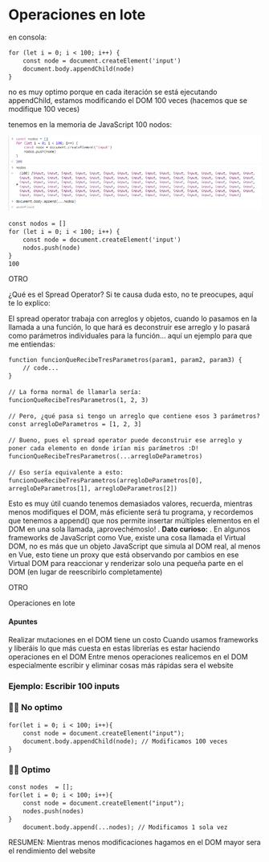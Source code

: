 # Operaciones en lote

en consola:

```
for (let i = 0; i < 100; i++) {
    const node = document.createElement('input')
    document.body.appendChild(node)
}
```

no es muy optimo porque en cada iteración se está ejecutando appendChild, estamos modificando el DOM 100 veces (hacemos que se modifique 100 veces)


tenemos en la memoria de JavaScript 100 nodos:

![](./img/clase10.png)

```
const nodos = []
for (let i = 0; i < 100; i++) {
    const node = document.createElement('input')
    nodos.push(node)    
}
100
```

OTRO

¿Qué es el Spread Operator?
Si te causa duda esto, no te preocupes, aquí te lo explico:

El spread operator trabaja con arreglos y objetos, cuando lo pasamos en la llamada a una función, lo que hará es deconstruir ese arreglo y lo pasará como parámetros individuales para la función… aquí un ejemplo para que me entiendas:

```
function funcionQueRecibeTresParametros(param1, param2, param3) {
	// code...
}

// La forma normal de llamarla sería:
funcionQueRecibeTresParametros(1, 2, 3)

// Pero, ¿qué pasa si tengo un arreglo que contiene esos 3 parámetros?
const arregloDeParametros = [1, 2, 3]

// Bueno, pues el spread operator puede deconstruir ese arreglo y poner cada elemento en donde irían mis parámetros :D!
funcionQueRecibeTresParametros(...arregloDeParametros)

// Eso sería equivalente a esto:
funcionQueRecibeTresParametros(arregloDeParametros[0], arregloDeParametros[1], arregloDeParametros[2])
```

Esto es muy útil cuando tenemos demasiados valores, recuerda, mientras menos modifiques el DOM, más eficiente será tu programa, y recordemos que tenemos a append() que nos permite insertar múltiples elementos en el DOM en una sola llamada, ¡aprovechémoslo!
.
**Dato curioso:**
.
En algunos frameworks de JavaScript como Vue, existe una cosa llamada el Virtual DOM, no es más que un objeto JavaScript que simula al DOM real, al menos en Vue, esto tiene un proxy que está observando por cambios en ese Virtual DOM para reaccionar y renderizar solo una pequeña parte en el DOM (en lugar de reescribirlo completamente)

OTRO

Operaciones en lote
<h4>Apuntes</h4>
Realizar mutaciones en el DOM tiene un costo
Cuando usamos frameworks y liberáis lo que más cuesta en estas librerías es estar haciendo operaciones en el DOM
Entre menos operaciones realicemos en el DOM especialmente escribir y eliminar cosas más rápidas sera el website
<h3>Ejemplo: Escribir 100 inputs</h3>
<h3>🙅‍♂️ No optimo</h3>

```
for(let i = 0; i < 100; i++){
	const node = document.createElement("input");
	document.body.appendChild(node); // Modificamos 100 veces
}
```

<h3>👨‍💻 Optimo</h3>

```
const nodes  = [];
for(let i = 0; i < 100; i++){
	const node = document.createElement("input");
	nodes.push(nodes)
}
	document.body.append(...nodes); // Modificamos 1 sola vez

```

RESUMEN: Mientras menos modificaciones hagamos en el DOM mayor sera el rendimiento del website

